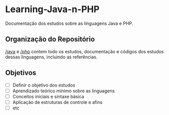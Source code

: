 # Learning-Java-n-PHP

Documentação dos estudos sobre as linguagens Java e PHP.

## Organização do Repositório

[/java](./java) e [/php](./php) contem todo os estudos, documentação e códigos dos estudos dessas linguagens, incluindo as referências.

## Objetivos

- [ ] Definir o objetivo dos estudos
- [ ] Aprendizado teórico mínimo sobre as linguagens
- [ ] Conceitos iniciais e sintaxe básica
- [ ] Aplicação de estruturas de controle e afins
- [ ] etc
